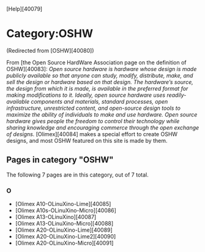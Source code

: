 [Help][40079]
# Category:OSHW
(Redirected from [OSHW][40080])
 
From [the Open Source HardWare Association page on the definition of OSHW][40083]: 
_Open source hardware is hardware whose design is made publicly available so that anyone can study, modify, distribute, make, and sell the design or hardware based on that design. The hardware’s source, the design from which it is made, is available in the preferred format for making modifications to it. Ideally, open source hardware uses readily-available components and materials, standard processes, open infrastructure, unrestricted content, and open-source design tools to maximize the ability of individuals to make and use hardware. Open source hardware gives people the freedom to control their technology while sharing knowledge and encouraging commerce through the open exchange of designs._
[Olimex][40084] makes a special effort to create OSHW designs, and most OSHW featured on this site is made by them. 
## Pages in category "OSHW"
The following 7 pages are in this category, out of 7 total. 
### O
  * [Olimex A10-OLinuXino-Lime][40085]
  * [Olimex A10s-OLinuXino-Micro][40086]
  * [Olimex A13-OLinuXino][40087]
  * [Olimex A13-OLinuXino-Micro][40088]
  * [Olimex A20-OLinuXino-Lime][40089]
  * [Olimex A20-OLinuXino-Lime2][40090]
  * [Olimex A20-OLinuXino-Micro][40091]

